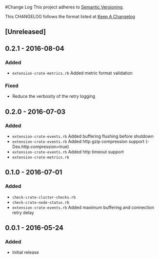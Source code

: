 #Change Log
This project adheres to [Semantic Versioning](http://semver.org/).

This CHANGELOG follows the format listed at [Keep A Changelog](http://keepachangelog.com/)

## [Unreleased]

## 0.2.1 - 2016-08-04
### Added
- `extension-crate-metrics.rb` Added metric format validation

### Fixed
- Reduce the verbosity of the retry logging

## 0.2.0 - 2016-07-03
### Added
- `extension-crate-events.rb` Added buffering flushing before shutdown
- `extension-crate-events.rb` Added http gzip compression support (-Des.http.compression=true)
- `extension-crate-events.rb` Added http timeout support
- `extension-crate-metrics.rb`

## 0.1.0 - 2016-07-01
### Added
- `check-crate-clucter-checks.rb`
- `check-crate-node-status.rb`
- `extension-crate-events.rb` Added maximum buffering and connection retry delay

## 0.0.1 - 2016-05-24
### Added
- Initial release

